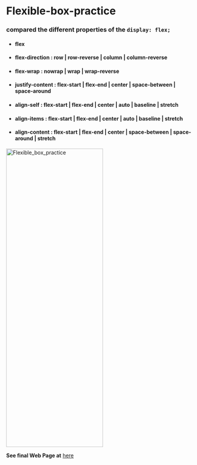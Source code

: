 # Flexible-box-practice

### compared the different properties of the `display: flex;`

*   #### flex
*   #### flex-direction : row | row-reverse | column | column-reverse
*   #### flex-wrap : nowrap | wrap | wrap-reverse
*   #### justify-content : flex-start | flex-end | center | space-between | space-around
*   #### align-self : flex-start | flex-end | center | auto | baseline | stretch
*   #### align-items : flex-start | flex-end | center | auto | baseline | stretch
*   #### align-content : flex-start | flex-end | center | space-between | space-around | stretch

<img src="http://preview.ibb.co/jtxNtS/Flexible_box_practice.png" alt="Flexible_box_practice" border="0" style="width:260px; height:800px;">

__See final Web Page at__ [here](https://jinwangq.github.io/Flexible-box-practice/)


